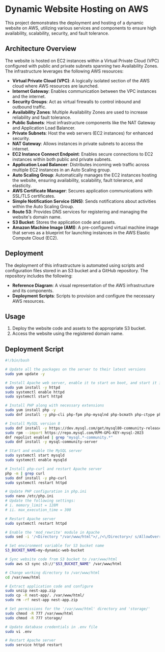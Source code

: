 # Dynamic Website Hosting on AWS

This project demonstrates the deployment and hosting of a dynamic website on AWS, utilizing various services and components to ensure high availability, scalability, security, and fault tolerance.

## Architecture Overview

The website is hosted on EC2 instances within a Virtual Private Cloud (VPC) configured with public and private subnets spanning two Availability Zones. The infrastructure leverages the following AWS resources:

- **Virtual Private Cloud (VPC)**: A logically isolated section of the AWS cloud where AWS resources are launched.
- **Internet Gateway**: Enables communication between the VPC instances and the internet.
- **Security Groups**: Act as virtual firewalls to control inbound and outbound traffic.
- **Availability Zones**: Multiple Availability Zones are used to increase reliability and fault tolerance.
- **Public Subnets**: Host infrastructure components like the NAT Gateway and Application Load Balancer.
- **Private Subnets**: Host the web servers (EC2 instances) for enhanced security.
- **NAT Gateway**: Allows instances in private subnets to access the internet.
- **EC2 Instance Connect Endpoint**: Enables secure connections to EC2 instances within both public and private subnets.
- **Application Load Balancer**: Distributes incoming web traffic across multiple EC2 instances in an Auto Scaling group.
- **Auto Scaling Group**: Automatically manages the EC2 instances hosting the website, ensuring availability, scalability, fault tolerance, and elasticity.
- **AWS Certificate Manager**: Secures application communications with SSL/TLS certificates.
- **Simple Notification Service (SNS)**: Sends notifications about activities within the Auto Scaling Group.
- **Route 53**: Provides DNS services for registering and managing the website's domain name.
- **S3 Bucket**: Stores the application code and assets.
- **Amazon Machine Image (AMI)**: A pre-configured virtual machine image that serves as a blueprint for launching instances in the AWS Elastic Compute Cloud (EC2).

## Deployment

The deployment of this infrastructure is automated using scripts and configuration files stored in an S3 bucket and a GitHub repository. The repository includes the following:

- **Reference Diagram**: A visual representation of the AWS infrastructure and its components.
- **Deployment Scripts**: Scripts to provision and configure the necessary AWS resources.

## Usage

1. Deploy the website code and assets to the appropriate S3 bucket.
2. Access the website using the registered domain name.

## Deployment Script

```bash
#!/bin/bash

# Update all the packages on the server to their latest versions
sudo yum update -y

# Install Apache web server, enable it to start on boot, and start it immediately
sudo yum install -y httpd
sudo systemctl enable httpd
sudo systemctl start httpd

# Install PHP along with necessary extensions
sudo yum install php -y
sudo dnf install -y php-cli php-fpm php-mysqlnd php-bcmath php-ctype php-fileinfo php-json php-mbstring php-openssl php-pdo php-gd php-tokenizer php-xml php-curl

# Install MySQL version 8
sudo dnf install -y https://dev.mysql.com/get/mysql80-community-release-el9-1.noarch.rpm
sudo rpm --import https://repo.mysql.com/RPM-GPG-KEY-mysql-2023
dnf repolist enabled | grep "mysql.*-community.*"
sudo dnf install -y mysql-community-server

# Start and enable the MySQL server
sudo systemctl start mysqld
sudo systemctl enable mysqld

# Install php-curl and restart Apache server
php -m | grep curl
sudo dnf install -y php-curl
sudo systemctl restart httpd

# Update PHP configuration in php.ini
sudo nano /etc/php.ini
# Update the following settings:
# i. memory_limit = 128M
# ii. max_execution_time = 300

# Restart Apache server
sudo systemctl restart httpd

# Enable the 'mod_rewrite' module in Apache
sudo sed -i '/<Directory "/var/www/html">/,/<\/Directory>/ s/AllowOverride None/AllowOverride All/' /etc/httpd/conf/httpd.conf

# Set environment variable for S3 bucket name
S3_BUCKET_NAME=my-dynamic-web-bucket

# Sync website code from S3 bucket to /var/www/html
sudo aws s3 sync s3://"$S3_BUCKET_NAME" /var/www/html

# Change working directory to /var/www/html
cd /var/www/html

# Extract application code and configure
sudo unzip nest-app.zip
sudo cp -R nest-app/. /var/www/html/
sudo rm -rf nest-app nest-app.zip

# Set permissions for the '/var/www/html' directory and 'storage/'
sudo chmod -R 777 /var/www/html
sudo chmod -R 777 storage/

# Update database credentials in .env file
sudo vi .env

# Restart Apache server
sudo service httpd restart
```


